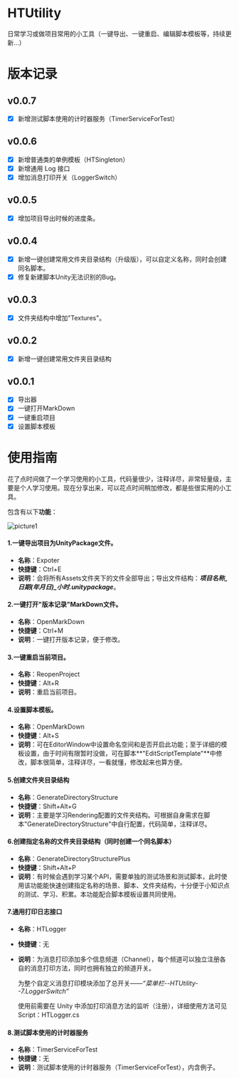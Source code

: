 # HTUtility
日常学习或做项目常用的小工具（一键导出、一键重启、编辑脚本模板等，持续更新...）

# 版本记录

## v0.0.7

- [x] 新增测试脚本使用的计时器服务（TimerServiceForTest）

## v0.0.6

- [x] 新增普通类的单例模板（HTSingleton）
- [x] 新增通用 Log 接口
- [x] 增加消息打印开关（LoggerSwitch）

## v0.0.5

- [x] 增加项目导出时候的进度条。

## v0.0.4

- [x] 新增一键创建常用文件夹目录结构（升级版），可以自定义名称，同时会创建同名脚本。
- [x] 修复新建脚本Unity无法识别的Bug。

## v0.0.3

- [x] 文件夹结构中增加"Textures"。

## v0.0.2

- [x] 新增一键创建常用文件夹目录结构

## v0.0.1

- [x] 导出器
- [x] 一键打开MarkDown
- [x] 一键重启项目
- [x] 设置脚本模板

# 使用指南

花了点时间做了一个学习使用的小工具，代码量很少，注释详尽，非常轻量级，主要是个人学习使用。现在分享出来，可以花点时间稍加修改，都是些很实用的小工具。

包含有以下**功能**：

![picture1](https://huskytgame.github.io/images/in-post/framework/2019-09-11-日常学习使用的小工具/ScreenShot001.png)

#### 1.**一键导出项目为UnityPackage文件。**

* **名称**：Expoter
* **快捷键**：Ctrl+E
* **说明**：会将所有Assets文件夹下的文件全部导出；导出文件结构：***项目名称_日期(年月日)_小时.unitypackage***。

#### 2.一键打开"版本记录"MarkDown文件。

* **名称**：OpenMarkDown
* **快捷键**：Ctrl+M
* **说明**：一键打开版本记录，便于修改。

#### 3.一键重启当前项目。

* **名称**：ReopenProject
* **快捷键**：Alt+R
* **说明**：重启当前项目。

#### 4.设置脚本模板。

* **名称**：OpenMarkDown
* **快捷键**：Alt+S
* **说明**：可在EditorWindow中设置命名空间和是否开启此功能；至于详细的模板设置，由于时间有限暂时没做，可在脚本**"EditScriptTemplate"**中修改，脚本很简单，注释详尽，一看就懂，修改起来也算方便。

#### 5.创建文件夹目录结构

* **名称**：GenerateDirectoryStructure
* **快捷键**：Shift+Alt+G
* **说明**：主要是学习Rendering配置的文件夹结构。可根据自身需求在脚本"GenerateDirectoryStructure"中自行配置，代码简单，注释详尽。

#### 6.创建指定名称的文件夹目录结构（同时创建一个同名脚本）

- **名称**：GenerateDirectoryStructurePlus
- **快捷键**：Shift+Alt+P
- **说明**：有时候会遇到学习某个API，需要单独的测试场景和测试脚本，此时使用该功能能快速创建指定名称的场景、脚本、文件夹结构，十分便于小知识点的测试、学习、积累。本功能配合脚本模板设置共同使用。

#### 7.通用打印日志接口

- **名称**：HTLogger

- **快捷键**：无

- **说明**：为消息打印添加多个信息频道（Channel），每个频道可以独立注册各自的消息打印方法，同时也拥有独立的频道开关。

  为整个自定义消息打印模块添加了总开关——*“菜单栏--HTUtility--7.LoggerSwitch”*

  使用前需要在 Unity 中添加打印消息方法的监听（注册），详细使用方法可见 Script：HTLogger.cs

#### 8.测试脚本使用的计时器服务

- **名称**：TimerServiceForTest
- **快捷键**：无
- **说明**：测试脚本使用的计时器服务（TimerServiceForTest），内含例子。